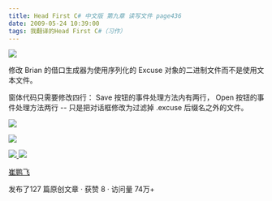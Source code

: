 ```yaml
---
title: Head First C# 中文版 第九章 读写文件 page436
date: 2009-05-24 10:39:00
tags: 我翻译的Head First C#（习作）
---
```

![](http://student.csdn.net/attachment/200905/24/39098_1243132765NUsZ.jpg)

修改  Brian  的借口生成器为使用序列化的  Excuse  对象的二进制文件而不是使用文本文件。

  

窗体代码只需要修改四行：  Save  按钮的事件处理方法内有两行，  Open  按钮的事件处理方法两行  \--  只是把对话框修改为过滤掉
.excuse  后缀名之外的文件。

  

![](http://student.csdn.net/attachment/200905/24/39098_1243132766Z04s.jpg)

![](http://student.csdn.net/attachment/200905/24/39098_1243132767tnC9.jpg)



[ ![](https://profile.csdnimg.cn/5/2/5/3_cuipengfei1)
![](https://g.csdnimg.cn/static/user-reg-year/1x/11.png)
](https://blog.csdn.net/cuipengfei1)

[ 崔鹏飞 ](https://blog.csdn.net/cuipengfei1)

发布了127 篇原创文章  ·  获赞 8  ·  访问量 74万+


